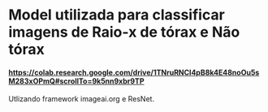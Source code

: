 # Model utilizada para classificar imagens de Raio-x de tórax e Não tórax

#### https://colab.research.google.com/drive/1TNruRNCl4pB8k4E48noOu5sM283xOPmQ#scrollTo=9k5nn9xbr9TP

Utlizando framework imageai.org e ResNet.
